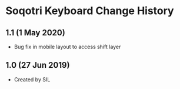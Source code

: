 Soqotri Keyboard Change History
=======================

1.1 (1 May 2020)
-----------------
* Bug fix in mobile layout to access shift layer

1.0 (27 Jun 2019)
-----------------
* Created by SIL
